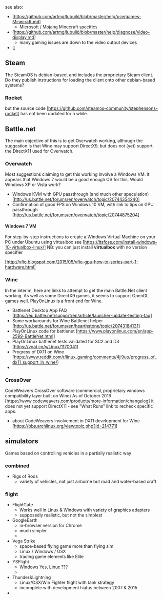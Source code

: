 
see also:
* [https://github.com/artmg/lubuild/blob/master/help/use/games-Minecraft.md]
    * Microsoft / Mojang Minecraft specifics
* [https://github.com/artmg/lubuild/blob/master/help/diagnose/video-display.md]
    * many gaming issues are down to the video output devices
* []



## Steam

The SteamOS is debian-based, and includes the proprietary Steam client. 
Do they publish instructions for loading the client onto other debian-based systems?

### Rocket

but the source code [https://github.com/steamos-community/stephensons-rocket] 
has not been updated for a while. 


## Battle.net

The main objective of this is to get Overwatch working, 
although the suggestion is that Wine may support DirectX9, 
but does not (yet) support the DirectX11 used for Overwatch. 


### Overwatch

Most suggestions claiming to get this working involve a Windows VM. 
It appears that Windows 7 would be a good enough OS for this. 
Would Windows XP or Vista work?

* Windows KVM with GPU passthrough (and much other speculation) [http://us.battle.net/forums/en/overwatch/topic/20744354240]
* Confirmation of good FPS on Windows 10 VM, with link to tips on GPU passthrough [http://us.battle.net/forums/en/overwatch/topic/20744875204]

#### Windows 7 VM

For step-by-step instructions to create a Windows Virtual Machine on your PC under Ubuntu using virtualbox see [https://itsfoss.com/install-windows-10-virtualbox-linux/] 
NB: you can just install **virtualbox** with no version specifier

[http://vfio.blogspot.com/2015/05/vfio-gpu-how-to-series-part-1-hardware.html]


### Wine 

In the interim, here are links to attempt to get the main Battle.Net client working. 
As well as some DirectX9 games, it seems to support OpenGL games well. 
PlayOnLinux is a front end for Wine. 

* Battlenet Desktop App FAQ [https://eu.battle.net/support/en/article/launcher-update-testing-faq]
* Some workarounds for Wine Battlenet helper [http://us.battle.net/forums/en/hearthstone/topic/20743184131] 
* PlayOnLinux code for battlenet [https://www.playonlinux.com/en/app-2599-BattleNet.html]
* PlayOnLinux battlenet tests validated for SC2 and D3 [https://voat.co/v/Linux/1170041]
* Progress of DX11 on Wine [https://www.reddit.com/r/linux_gaming/comments/4ji9up/progress_of_dx11_support_in_wine/]
* 

### CrossOver

CodeWeavers CrossOver software (commercial, proprietary windows compatibility layer built on Wine) 
As of October 2016 [https://www.codeweavers.com/products/more-information/changelog] 
it does not yet support DirectX11 - see "What Runs" link to recheck specific apps.

* about CodeWeavers involvement in DX11 development for Wine [https://bbs.archlinux.org/viewtopic.php?id=214771]



## simulators

Games based on controlling vehicles in a partially realistic way

### combined

* Rigs of Rods
    * variety of vehicles, not just airborne but road and water-based craft

### flight

* FlightGate
    * Works well in Linux & Windows with variety of graphics adapters
    * supposedly realistic, but not the simplest
* GoogleEarth
    * in-browser version for Chrome
    * much simpler
    * 
* Vega Strike
    * space-based flying game more than flying sim
    * Linux / Windows / OSX
    * trading game elements like Elite
* YSFlight
    * Windows Yes, Linux ???
    * 
* Thunder&Lightning
    * Linux/OSX/Win Fighter flight with tank strategy
    * incomplete with development hiatus between 2007 & 2015
* 



